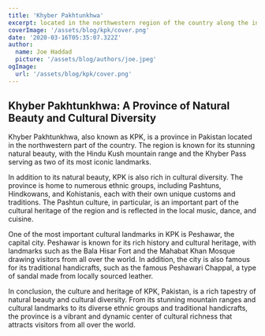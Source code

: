 ```yaml
---
title: 'Khyber Pakhtunkhwa'
excerpt: located in the northwestern region of the country along the international border with Afghanistan.
coverImage: '/assets/blog/kpk/cover.png'
date: '2020-03-16T05:35:07.322Z'
author:
  name: Joe Haddad
  picture: '/assets/blog/authors/joe.jpeg'
ogImage:
  url: '/assets/blog/kpk/cover.png'
---
```


## Khyber Pakhtunkhwa: A Province of Natural Beauty and Cultural Diversity
Khyber Pakhtunkhwa, also known as KPK, is a province in Pakistan located in the northwestern part of the country. The region is known for its stunning natural beauty, with the Hindu Kush mountain range and the Khyber Pass serving as two of its most iconic landmarks.

In addition to its natural beauty, KPK is also rich in cultural diversity. The province is home to numerous ethnic groups, including Pashtuns, Hindkowans, and Kohistanis, each with their own unique customs and traditions. The Pashtun culture, in particular, is an important part of the cultural heritage of the region and is reflected in the local music, dance, and cuisine.

One of the most important cultural landmarks in KPK is Peshawar, the capital city. Peshawar is known for its rich history and cultural heritage, with landmarks such as the Bala Hisar Fort and the Mahabat Khan Mosque drawing visitors from all over the world. In addition, the city is also famous for its traditional handicrafts, such as the famous Peshawari Chappal, a type of sandal made from locally sourced leather.

In conclusion, the culture and heritage of KPK, Pakistan, is a rich tapestry of natural beauty and cultural diversity. From its stunning mountain ranges and cultural landmarks to its diverse ethnic groups and traditional handicrafts, the province is a vibrant and dynamic center of cultural richness that attracts visitors from all over the world.
